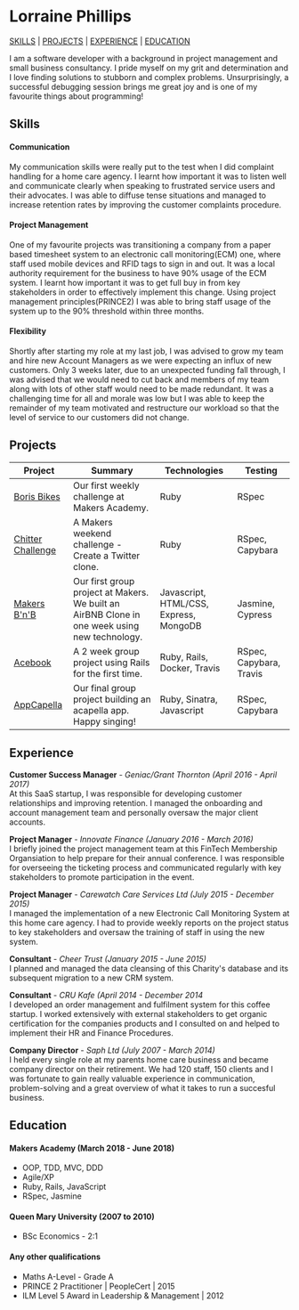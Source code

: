 # Lorraine Phillips
[SKILLS](#skills) | [PROJECTS](#projects) | [EXPERIENCE](#experience) | [EDUCATION](#education)

I am a software developer with a background in project management and small business consultancy. I pride myself on my grit and determination and I love finding solutions to stubborn and complex problems. Unsurprisingly, a successful debugging session brings me great joy and is one of my favourite things about programming! 

## Skills

#### Communication

My communication skills were really put to the test when I did complaint handling for a home care agency. I learnt how important it was to listen well and communicate clearly when speaking to frustrated service users and their advocates. I was able to diffuse tense situations and managed to increase retention rates by improving the customer complaints procedure.

#### Project Management

One of my favourite projects was transitioning a company from a paper based timesheet system to an electronic call monitoring(ECM) one, where staff used mobile devices and RFID tags to sign in and out. It was a local authority requirement for the business to have 90% usage of the ECM system. I learnt how important it was to get full buy in from key stakeholders in order to effectively implement this change. Using project management principles(PRINCE2) I was able to bring staff usage of the system up to the 90% threshold within three months. 

#### Flexibility

Shortly after starting my role at my last job, I was advised to grow my team and hire new Account Managers as we were expecting an influx of new customers. Only 3 weeks later, due to an unexpected funding fall through, I was advised that we would need to cut back and members of my team along with lots of other staff would need to be made redundant. It was a challenging time for all and morale was low but I was able to keep the remainder of my team motivated and restructure our workload so that the level of service to our customers did not change.

## Projects

| Project       | Summary       | Technologies  | Testing |
| ------------- |---------------| --------------|---------|
|[Boris Bikes](https://github.com/ljcphillips/boris_bikes) | Our first weekly challenge at Makers Academy. |Ruby | RSpec |
|[Chitter Challenge](https://github.com/ljcphillips/chitter-challenge)|A Makers weekend challenge - Create a Twitter clone. |Ruby | RSpec, Capybara |
|[Makers B'n'B](https://github.com/ljcphillips/makersbnb)| Our first group project at Makers. We built an AirBNB Clone in one week using new technology.| Javascript, HTML/CSS, Express, MongoDB| Jasmine, Cypress |
|[Acebook](https://github.com/ljcphillips/TEAM-MALN-ACEBOOK)| A 2 week group project using Rails for the first time.| Ruby, Rails, Docker, Travis | RSpec, Capybara, Travis |
|[AppCapella](https://github.com/ljcphillips/appcapella)| Our final group project building an acapella app. Happy singing!| Ruby, Sinatra, Javascript | RSpec, Capybara |

## Experience
**Customer Success Manager** - *Geniac/Grant Thornton (April 2016 - April 2017)*     
At this SaaS startup, I was responsible for developing customer relationships and improving retention. I managed the onboarding and account management team and personally oversaw the major client accounts.   

**Project Manager** - *Innovate Finance (January 2016 - March 2016)*       
I briefly joined the project management team at this FinTech Membership Organsiation to help prepare for their annual conference. I was responsible for overseeing the ticketing process and communicated regularly with key stakeholders to promote participation in the event.

**Project Manager** - *Carewatch Care Services Ltd (July 2015 - December 2015)*     
I managed the implementation of a new Electronic Call Monitoring System at this home care agency. I had to provide weekly reports on the project status to key stakeholders and oversaw the training of staff in using the new system.  

**Consultant** - *Cheer Trust (January 2015 - June 2015)*    
I planned and managed the data cleansing of this Charity's database and its subsequent migration to a new CRM system. 

**Consultant** - *CRU Kafe (April 2014 - December 2014*    
I developed an order management and fulfilment system for this coffee startup. I worked extensively with external stakeholders to get organic certification for the companies products and I consulted on and helped to implement their HR and Finance Procedures.  

**Company Director** - *Saph Ltd (July 2007 - March 2014)*     
I held every single role at my parents home care business and became company director on their retirement. We had 120 staff, 150 clients and I was fortunate to gain really valuable experience in communication, problem-solving and a great overview of what it takes to run a succesful business.  

## Education

#### Makers Academy (March 2018 - June 2018)

- OOP, TDD, MVC, DDD
- Agile/XP
- Ruby, Rails, JavaScript
- RSpec, Jasmine

#### Queen Mary University (2007 to 2010)

- BSc Economics - 2:1

#### Any other qualifications

- Maths A-Level - Grade A
- PRINCE 2 Practitioner | PeopleCert | 2015
- ILM Level 5 Award in Leadership & Management | 2012



